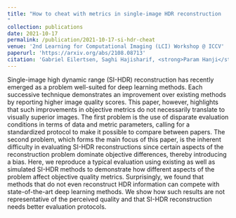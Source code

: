 ```yaml
---
title: "How to cheat with metrics in single-image HDR reconstruction
"
collection: publications
date: 2021-10-17
permalink: /publication/2021-10-17-si-hdr-cheat
venue: '2nd Learning for Computational Imaging (LCI) Workshop @ ICCV'
paperurl: 'https://arxiv.org/abs/2108.08713'
citation: 'Gabriel Eilertsen, Saghi Hajisharif, <strong>Param Hanji</strong> , Apostolia Tsirikoglou, Rafał K. Mantiuk, and Jonas Unger. &quot;How to cheat with metrics in single-image HDR reconstruction&quot;. In <i>Proceedings of the IEEE/CVF International Conference on Computer Vision (ICCV) Workshops</i>. 2021.'
---
```


Single-image high dynamic range (SI-HDR) reconstruction has recently emerged as a problem well-suited for deep learning methods. Each successive technique demonstrates an improvement over existing methods by reporting higher image quality scores. This paper, however, highlights that such improvements in objective metrics do not necessarily translate to visually superior images. The first problem is the use of disparate evaluation conditions in terms of data and metric parameters, calling for a standardized protocol to make it possible to compare between papers. The second problem, which forms the main focus of this paper, is the inherent difficulty in evaluating SI-HDR reconstructions since certain aspects of the reconstruction problem dominate objective differences, thereby introducing a bias. Here, we reproduce a typical evaluation using existing as well as simulated SI-HDR methods to demonstrate how different aspects of the problem affect objective quality metrics. Surprisingly, we found that methods that do not even reconstruct HDR information can compete with state-of-the-art deep learning methods. We show how such results are not representative of the perceived quality and that SI-HDR reconstruction needs better evaluation protocols.
